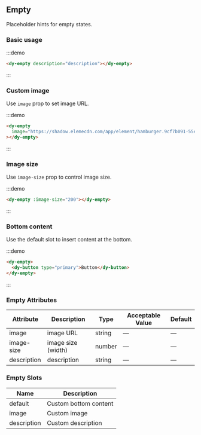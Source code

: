 ## Empty

Placeholder hints for empty states.

### Basic usage

:::demo

```html
<dy-empty description="description"></dy-empty>
```

:::

### Custom image

Use `image` prop to set image URL.

:::demo

```html
<dy-empty
  image="https://shadow.elemecdn.com/app/element/hamburger.9cf7b091-55e9-11e9-a976-7f4d0b07eef6.png"
></dy-empty>
```

:::

### Image size

Use `image-size` prop to control image size.

:::demo

```html
<dy-empty :image-size="200"></dy-empty>
```

:::

### Bottom content

Use the default slot to insert content at the bottom.

:::demo

```html
<dy-empty>
  <dy-button type="primary">Button</dy-button>
</dy-empty>
```

:::

### Empty Attributes

| Attribute   | Description        | Type   | Acceptable Value | Default |
| ----------- | ------------------ | ------ | ---------------- | ------- |
| image       | image URL          | string | —                | —       |
| image-size  | image size (width) | number | —                | —       |
| description | description        | string | —                | —       |

### Empty Slots

| Name        | Description           |
| ----------- | --------------------- |
| default     | Custom bottom content |
| image       | Custom image          |
| description | Custom description    |

